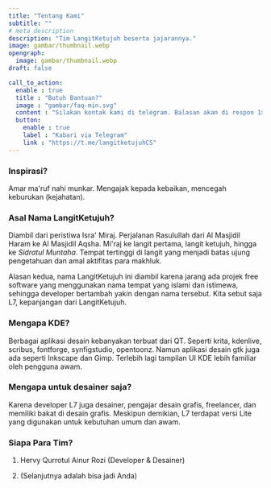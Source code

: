 ```yaml
---
title: "Tentang Kami"
subtitle: ""
# meta description
description: "Tim LangitKetujuh beserta jajarannya."
image: gambar/thumbnail.webp
opengraph:
  image: gambar/thumbnail.webp
draft: false

call_to_action:
  enable : true
  title : "Butuh Bantuan?"
  image : "gambar/faq-min.svg"
  content : "Silakan kontak kami di telegram. Balasan akan di respon 1x3 jam."
  button:
    enable : true
    label : "Kabari via Telegram"
    link : "https://t.me/langitketujuhCS"
---
```



### Inspirasi?

Amar ma'ruf nahi munkar. Mengajak kepada kebaikan, mencegah keburukan (kejahatan).

### Asal Nama LangitKetujuh?

Diambil dari peristiwa Isra' Miraj. Perjalanan Rasulullah dari Al Masjidil Haram ke Al Masjidil Aqsha. Mi'raj ke langit pertama, langit ketujuh, hingga ke _Sidratul Muntaha_. Tempat tertinggi di langit yang menjadi batas ujung pengetahuan dan amal aktifitas para makhluk.

Alasan kedua, nama LangitKetujuh ini diambil karena jarang ada projek free software yang menggunakan nama tempat yang islami dan istimewa, sehingga developer bertambah yakin dengan nama tersebut. Kita sebut saja L7, kepanjangan dari LangitKetujuh.

### Mengapa KDE?

Berbagai aplikasi desain kebanyakan terbuat dari QT. Seperti krita, kdenlive, scribus, fontforge, synfigstudio, opentoonz. Namun aplikasi desain gtk juga ada seperti Inkscape dan Gimp. Terlebih lagi tampilan UI KDE lebih familiar oleh pengguna awam.

### Mengapa untuk desainer saja?

Karena developer L7 juga desainer, pengajar desain grafis, freelancer, dan memiliki bakat di desain grafis. Meskipun demikian, L7 terdapat versi Lite yang digunakan untuk kebutuhan umum dan awam.

### Siapa Para Tim?

1. Hervy Qurrotul Ainur Rozi (Developer & Desainer)

2. (Selanjutnya adalah bisa jadi Anda)
